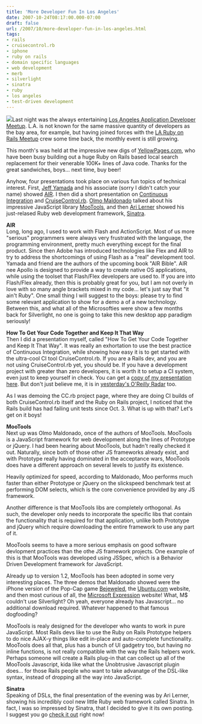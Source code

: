 ```yaml
---
title: 'More Developer Fun In Los Angeles'
date: 2007-10-24T08:17:00.000-07:00
draft: false
url: /2007/10/more-developer-fun-in-los-angeles.html
tags: 
- rails
- cruisecontrol.rb
- iphone
- ruby on rails
- domain specific languages
- web development
- merb
- silverlight
- sinatra
- ruby
- los angeles
- test-driven development
---
```


[![](http://www.glendalepoa.org/images/citypic.jpg)](http://www.glendalepoa.org/images/citypic.jpg)Last night was the always entertaining [Los Angeles Application Developer Meetup](http://web.meetup.com/34/). L.A. is not known for the same massive quantity of developers as the bay area, for example, but having joined forces with the [LA Ruby on Rails Meetup](http://ruby.meetup.com/84/) crew some time back, the monthly event is still growing.  
  
This month's was held at the impressive new digs of [YellowPages.com](http://www.yellowpages.com/), who have been busy building out a huge Ruby on Rails based local search replacement for their venerable 100K+ lines of Java code. Thanks for the great sandwiches, boys... next time, buy beer!  
  
Anyhow, four presentations took place on various fun topics of technical interest. First, [Jeff Yamada](http://blog.jeffyamada.com/) and his associate (sorry I didn't catch your name) showed [AIR](http://labs.adobe.com/technologies/air/). I then did a short presentation on [Continuous Integration](http://martinfowler.com/articles/continuousIntegration.html) and [CruiseControl.rb](http://cruisecontrolrb.thoughtworks.com/). [Olmo Maldonado](http://olmo-maldonado.com/) talked about his impressive JavaScript library [MooTools](http://mootools.net/), and then [Ari Lerner](http://xnot.org/) showed his just-relased Ruby web development framework, [Sinatra](http://www.xnot.org/sinatra/).  
  
**AIR**  
Long, long ago, I used to work with Flash and ActionScript. Most of us more "serious" programmers were always very frustrated with the language, the programming environment, pretty much everything except for the final product. Since then Adobe has introduced technologies like Flex and AIR to try to address the shortcomings of using Flash as a "real" development tool. Yamada and friend are the authors of the upcoming book "AIR Bible". AIR nee Apollo is designed to provide a way to create native OS applications, while using the toolset that Flash/Flex developers are used to. If you are into Flash/Flex already, then this is probably great for you, but I am not overly in love with so many angle brackets mixed in my code... let's just say that "it ain't Ruby". One small thing I will suggest to the boys: please try to find some relevant application to show for a demo a of a new technology. Between this, and what all of the Microsofties were show a few months back for Silverlight, no one is going to take this new desktop app paradigm seriously!  
  
**How To Get Your Code Together and Keep It That Way**  
Then I did a presentation myself, called "How To Get Your Code Together and Keep It That Way". It was really an exhortation to use the best practice of Continuous Integration, while showing how easy it is to get started with the ultra-cool CI tool CruiseControl.rb. If you are a Rails dev, and you are not using CruiseControl.rb yet, you should be. If you have a development project with greater than zero developers, it is worth it to setup a CI system, even just to keep yourself in check. You can get a [copy of my presentation here](http://files.meetup.com/432104/KeepingItAllTogether.ppt). But don't just believe me, it is in [yesterday's O'Reilly Radar](http://radar.oreilly.com/archives/2007/10/operations-advantage.html) too.  
  
As I was demoing the CC.rb project page, where they are doing CI builds of both CruiseControl.rb itself and the Ruby on Rails project, I noticed that the Rails build has had failing unit tests since Oct. 3. What is up with that? Let's get on it boys!  
  
**MooTools**  
Next up was Olmo Maldonado, once of the authors of MooTools. MooTools is a JavaScript framework for web development along the lines of Prototype or jQuery. I had been hearing about MooTools, but hadn't really checked it out. Naturally, since both of those other JS frameworks already exist, and with Prototype really having dominated in the acceptance wars, MooTools does have a different approach on several levels to justify its existence.  
  
Heavily optimized for speed, according to Maldonado, Moo performs much faster than either Prototype or jQuery on the slickspeed benchmark test at performing DOM selects, which is the core convenience provided by any JS framework.  
  
Another difference is that MooTools libs are completely orthogonal. As such, the developer only needs to incorporate the specific libs that contain the functionality that is required for that application, unlike both Prototype and jQuery which require downloading the entire framework to use any part of it.  
  
MooTools seems to have a more serious emphasis on good software devlopment practices than the othe JS framework projects. One example of this is that MooTools was developed using JSSpec, which is a Behavior Driven Development framework for JavaScript.  
  
Already up to version 1.2, MooTools has been adopted in some very interesting places. The three demos that Maldonado showed were the iPhone version of the Pop-Cap game [Bejeweled](http://static.popcap.com/iphone/), the [Ubuntu.com](http://www.ubuntu.com/) website, and then most curious of all, the [Microsoft Expression](http://www.microsoft.com/expression/) website! What, M$ couldn't use Silverlight? Oh yeah, everyone already has Javascript... no additional download required. Whatever happened to that famous dogfooding?  
  
MooTools is realy designed for the developer who wants to work in pure JavaScript. Most Rails devs like to use the Ruby on Rails Prototype helpers to do nice AJAX-y things like edit in-place and auto-complete functionality. MooTools does all that, plus has a bunch of UI gadgetry too, but having no inline functions, is not really compatible with the way the Rails helpers work. Perhaps someone will create a Rails plug-in that can collect up all of the MooTools Javascript, kida like what the Unobtrusive Javascript plugin does... for those Rails people who want to take advanatge of the DSL-like syntax, instead of dropping all the way into JavaScript.  
  
**Sinatra**  
Speaking of DSLs, the final presentation of the evening was by Ari Lerner, showing his incredibly cool new little Ruby web framework called Sinatra. In fact, I was so impressed by Sinatra, that I decided to give it its own posting. I suggest you go [check it out](http://deadprogrammersociety.blogspot.com/2007/10/sinatra-ruby-web-framework-and-why-it.html) right now!